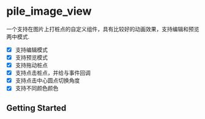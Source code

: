 <!--
 * @Author: xikan
 * @Email: lileilei1119@foxmail.com
--> 
# pile_image_view

一个支持在图片上打桩点的自定义组件，具有比较好的动画效果，支持编辑和预览两中模式.

- [x] 支持编辑模式
- [x] 支持预览模式
- [x] 支持拖动桩点
- [x] 支持点击桩点，并给与事件回调
- [x] 支持点击中心圆点切换角度
- [x] 支持不同颜色颜色

## Getting Started


